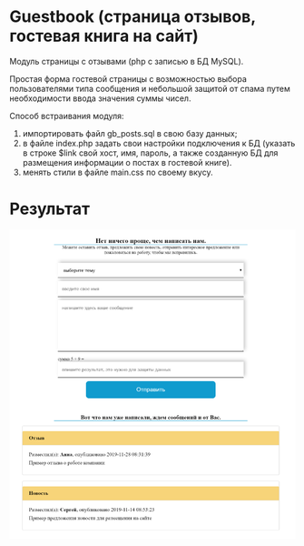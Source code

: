 # Guestbook (страница отзывов, гостевая книга на сайт)
Модуль страницы с отзывами (php с записью в БД MySQL).

Простая форма гостевой страницы с возможностью выбора пользователями типа сообщения и небольшой защитой от спама путем необходимости ввода значения суммы чисел.

Способ встраивания модуля:
1. импортировать файл gb_posts.sql в свою базу данных;
2. в файле index.php задать свои настройки подключения к БД (указать в строке $link свой хост, имя, пароль, а также созданную БД для размещения информации о постах в гостевой книге).
3. менять стили в файле main.css по своему вкусу.


# Результат 
![Пример отрисовки страницы](https://github.com/bagvi/guestbook/blob/master/gb.png)
